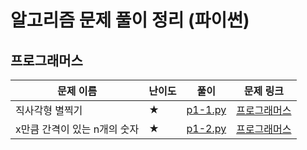 # 알고리즘 문제 풀이 정리 (파이썬)



## 프로그래머스

| 문제 이름       | 난이도 | 풀이                  | 문제 링크                                                    |
| --------------- | ------ | --------------------- | ------------------------------------------------------------ |
| 직사각형 별찍기 | ★      | [p1-1.py](https://github.com/palza4dev/TIL-Algorithm/tree/main/programmers/level_1/p1-1.py) | [프로그래머스](https://programmers.co.kr/learn/courses/30/lessons/12969) |
| x만큼 간격이 있는 n개의 숫자 | ★      | [p1-2.py](https://github.com/palza4dev/TIL-Algorithm/tree/main/programmers/level_1/p1-2.py) | [프로그래머스](https://programmers.co.kr/learn/courses/30/lessons/12954) |